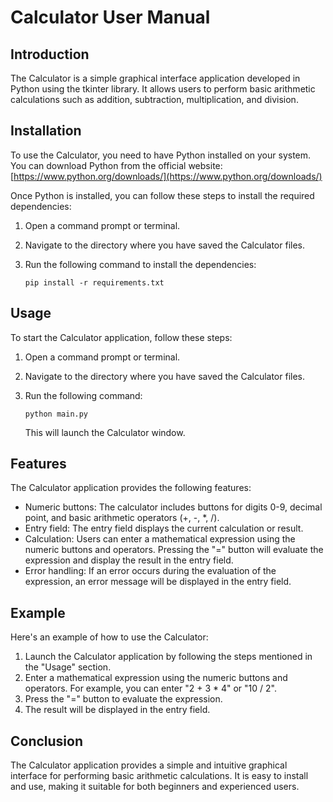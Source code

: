 # Calculator User Manual

## Introduction

The Calculator is a simple graphical interface application developed in Python using the tkinter library. It allows users to perform basic arithmetic calculations such as addition, subtraction, multiplication, and division.

## Installation

To use the Calculator, you need to have Python installed on your system. You can download Python from the official website: [https://www.python.org/downloads/](https://www.python.org/downloads/)

Once Python is installed, you can follow these steps to install the required dependencies:

1. Open a command prompt or terminal.
2. Navigate to the directory where you have saved the Calculator files.
3. Run the following command to install the dependencies:

   ```
   pip install -r requirements.txt
   ```

## Usage

To start the Calculator application, follow these steps:

1. Open a command prompt or terminal.
2. Navigate to the directory where you have saved the Calculator files.
3. Run the following command:

   ```
   python main.py
   ```

   This will launch the Calculator window.

## Features

The Calculator application provides the following features:

- Numeric buttons: The calculator includes buttons for digits 0-9, decimal point, and basic arithmetic operators (+, -, *, /).
- Entry field: The entry field displays the current calculation or result.
- Calculation: Users can enter a mathematical expression using the numeric buttons and operators. Pressing the "=" button will evaluate the expression and display the result in the entry field.
- Error handling: If an error occurs during the evaluation of the expression, an error message will be displayed in the entry field.

## Example

Here's an example of how to use the Calculator:

1. Launch the Calculator application by following the steps mentioned in the "Usage" section.
2. Enter a mathematical expression using the numeric buttons and operators. For example, you can enter "2 + 3 * 4" or "10 / 2".
3. Press the "=" button to evaluate the expression.
4. The result will be displayed in the entry field.

## Conclusion

The Calculator application provides a simple and intuitive graphical interface for performing basic arithmetic calculations. It is easy to install and use, making it suitable for both beginners and experienced users.